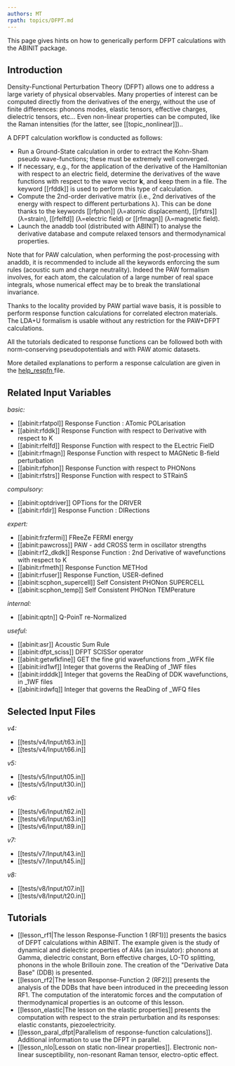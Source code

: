 ```yaml
---
authors: MT
rpath: topics/DFPT.md
---
```

<!--
This file is automatically generated by mksite.py. All changes will be lost.
Change the input yaml files or the python code
-->

This page gives hints on how to generically perform DFPT calculations with the ABINIT package.

## Introduction

Density-Functional Perturbation Theory (DFPT) allows one to address a large
variety of physical observables. Many properties of interest can be computed
directly from the derivatives of the energy, without the use of finite
differences: phonons modes, elastic tensors, effective charges, dielectric
tensors, etc... Even non-linear properties can be computed, like the Raman
intensities (for the latter, see [[topic_nonlinear]])..

A DFPT calculation workflow is conducted as follows:

* Run a Ground-State calculation in order to extract the Kohn-Sham pseudo wave-functions; these must be extremely well converged.
* If necessary, e.g., for the application of the derivative of the Hamiltonian with respect to an electric field, determine the derivatives of the wave functions with respect to the wave vector **k**, and keep them in a file. The keyword [[rfddk]] is used to perform this type of calculation.
* Compute the 2nd-order derivative matrix (i.e., 2nd derivatives of the energy with respect to different perturbations λ). This can be done thanks to the keywords [[rfphon]] (λ=atomic displacement), [[rfstrs]] (λ=strain), [[rfelfd]] (λ=electric field) or [[rfmagn]] (λ=magnetic field). 
* Launch the anaddb tool (distributed with ABINIT) to analyse the derivative database and compute relaxed tensors and thermodynamical properties.

Note that for PAW calculation, when performing the post-processing with
anaddb, it is recommended to include all the keywords enforcing the sum rules
(acoustic sum and charge neutrality). Indeed the PAW formalism involves, for
each atom, the calculation of a large number of real space integrals, whose
numerical effect may be to break the translational invariance.

Thanks to the locality provided by PAW partial wave basis, it is possible to
perform response function calculations for correlated electron materials. The
LDA+U formalism is usable without any restriction for the PAW+DFPT
calculations.

All the tutorials dedicated to response functions can be followed both with
norm-conserving pseudopotentials and with PAW atomic datasets.

More detailed explanations to perform a response calculation are given in the
[help_respfn ](../../users/generated_files/help_respfn.html)file.



## Related Input Variables

*basic:*

- [[abinit:rfatpol]]  Response Function : ATomic POLarisation
- [[abinit:rfddk]]  Response Function with respect to Derivative with respect to K
- [[abinit:rfelfd]]  Response Function with respect to the ELectric FielD
- [[abinit:rfmagn]]  Response Function with respect to MAGNetic B-field perturbation
- [[abinit:rfphon]]  Response Function with respect to PHONons
- [[abinit:rfstrs]]  Response Function with respect to STRainS
 
*compulsory:*

- [[abinit:optdriver]]  OPTions for the DRIVER
- [[abinit:rfdir]]  Response Function : DIRections
 
*expert:*

- [[abinit:frzfermi]]  FReeZe FERMI energy
- [[abinit:pawcross]]  PAW - add CROSS term in oscillator strengths
- [[abinit:rf2_dkdk]]  Response Function : 2nd Derivative of wavefunctions with respect to K
- [[abinit:rfmeth]]  Response Function METHod
- [[abinit:rfuser]]  Response Function, USER-defined
- [[abinit:scphon_supercell]]  Self Consistent PHONon SUPERCELL
- [[abinit:scphon_temp]]  Self Consistent PHONon TEMPerature
 
*internal:*

- [[abinit:qptn]]  Q-PoinT re-Normalized
 
*useful:*

- [[abinit:asr]]  Acoustic Sum Rule
- [[abinit:dfpt_sciss]]  DFPT SCISSor operator
- [[abinit:getwfkfine]]  GET the fine grid wavefunctions from _WFK file
- [[abinit:ird1wf]]  Integer that governs the ReaDing of _1WF files 
- [[abinit:irdddk]]  Integer that governs the ReaDing of DDK wavefunctions, in _1WF files
- [[abinit:irdwfq]]  Integer that governs the ReaDing of _WFQ files
 

## Selected Input Files

*v4:*

- [[tests/v4/Input/t63.in]]
- [[tests/v4/Input/t66.in]]
 
*v5:*

- [[tests/v5/Input/t05.in]]
- [[tests/v5/Input/t30.in]]
 
*v6:*

- [[tests/v6/Input/t62.in]]
- [[tests/v6/Input/t63.in]]
- [[tests/v6/Input/t89.in]]
 
*v7:*

- [[tests/v7/Input/t43.in]]
- [[tests/v7/Input/t45.in]]
 
*v8:*

- [[tests/v8/Input/t07.in]]
- [[tests/v8/Input/t20.in]]
 

## Tutorials

* [[lesson_rf1|The lesson Response-Function 1 (RF1)]] presents the basics of DFPT calculations within ABINIT. The example given is the study of dynamical and dielectric properties of AlAs (an insulator): phonons at Gamma, dielectric constant, Born effective charges, LO-TO splitting, phonons in the whole Brillouin zone. The creation of the "Derivative Data Base" (DDB) is presented.
* [[lesson_rf2|The lesson Response-Function 2 (RF2)]] presents the analysis of the DDBs that have been introduced in the preceeding lesson RF1. The computation of the interatomic forces and the computation of thermodynamical properties is an outcome of this lesson.
* [[lesson_elastic|The lesson on the elastic properties]] presents the computation with respect to the strain perturbation and its responses: elastic constants, piezoelectricity.
* [[lesson_paral_dfpt|Parallelism of response-function calculations]]. Additional information to use the DFPT in parallel.
* [[lesson_nlo|Lesson on static non-linear properties]]. Electronic non-linear susceptibility, non-resonant Raman tensor, electro-optic effect.

